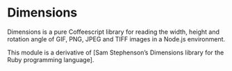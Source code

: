 Dimensions
==========

Dimensions is a pure Coffeescript library for reading the width, height and
rotation angle of GIF, PNG, JPEG and TIFF images in a Node.js environment.

This module is a derivative of [Sam Stephenson’s Dimensions library for the Ruby programming language].
